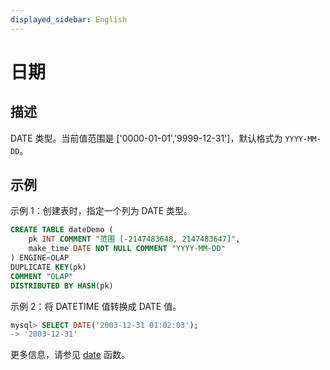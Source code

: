 ```yaml
---
displayed_sidebar: English
---
```


# 日期

## 描述

DATE 类型。当前值范围是 ['0000-01-01','9999-12-31']，默认格式为 `YYYY-MM-DD`。

## 示例

示例 1：创建表时，指定一个列为 DATE 类型。

```SQL
CREATE TABLE dateDemo (
    pk INT COMMENT "范围 [-2147483648, 2147483647]",
    make_time DATE NOT NULL COMMENT "YYYY-MM-DD"
) ENGINE=OLAP 
DUPLICATE KEY(pk)
COMMENT "OLAP"
DISTRIBUTED BY HASH(pk)
```

示例 2：将 DATETIME 值转换成 DATE 值。

```sql
mysql> SELECT DATE('2003-12-31 01:02:03');
-> '2003-12-31'
```

更多信息，请参见 [date](../../sql-functions/date-time-functions/date.md) 函数。